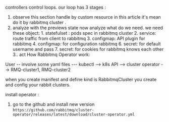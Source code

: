 controllers control loops. our loop has 3 stages :
1. observe
	this section handle by custom resource in this article it's mean do it by rabbitmq cluster . 
2. analyze
	with the previews state now analyze what do we need. we need these object:
		1. statefulset : pods spec in rabbitmq cluster
		2. service: route traffic from client to rabbitmq
		3. configmap: API plugin for rabbitmq
		4. configmap: for configuration rabbitmq
		6. secret: for default username and pass
		7. secret: for cookies for rabbitmq knows each other
3.. act
How Rabbitmq Operator work:

User -- involve some yaml files --- kubectl --> k8s API --> cluster operator --> RMQ-cluster1, RMQ-cluster2

when you create manifest and define kind is RabbitmqCluster you create and config your rabbit clusters.

install operator :
1. go to the github and install new version
`https://github.com/rabbitmq/cluster-operator/releases/latest/download/cluster-operator.yml`
